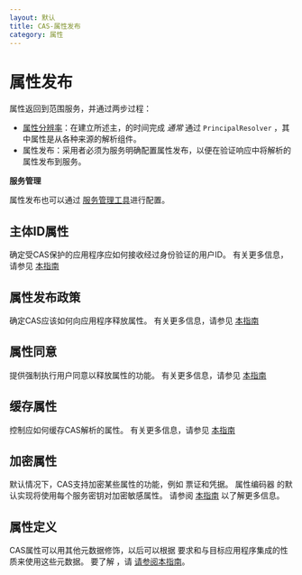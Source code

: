 ```yaml
---
layout: 默认
title: CAS-属性发布
category: 属性
---
```


# 属性发布

属性返回到范围服务，并通过两步过程：

* [属性分辨率](Attribute-Resolution.html)：在建立所述主，的时间完成 *通常* 通过 `PrincipalResolver` ，其中属性是从各种来源的解析组件。
* 属性发布：采用者必须为服务明确配置属性发布，以便在验证响应中将解析的属性发布到服务。

<div class="alert alert-info"><strong>服务管理</strong><p>属性发布也可以通过
<a href="../services/Service-Management.html">服务管理工具</a>进行配置。</p></div>

## 主体ID属性

确定受CAS保护的应用程序应如何接收经过身份验证的用户ID。 有关更多信息，请参见 [本指南](Attribute-Release-PrincipalId.html)

## 属性发布政策

确定CAS应该如何向应用程序释放属性。 有关更多信息，请参见 [本指南](Attribute-Release-Policies.html)

## 属性同意

提供强制执行用户同意以释放属性的功能。 有关更多信息，请参见 [本指南](Attribute-Release-Consent.html)

## 缓存属性

控制应如何缓存CAS解析的属性。 有关更多信息，请参见 [本指南](Attribute-Release-Caching.html)

## 加密属性

默认情况下，CAS支持加密某些属性的功能，例如 票证和凭据。 属性编码器 的默认实现将使用每个服务密钥对加密敏感属性。 请参阅 [本指南](../services/Service-Management.html) 以了解更多信息。

## 属性定义

CAS属性可以用其他元数据修饰，以后可以根据 要求和与目标应用程序集成的性质来使用这些元数据。 要了解 ，请 [请参阅本指南](Attribute-Definitions.html)。
